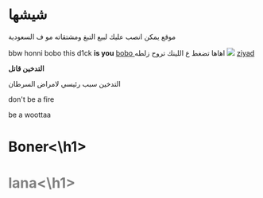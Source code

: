 # <b>شيشها</b>
موقع يمكن انصب عليك لبيع التبغ ومشتقاته مو ف السعودية

<title>
  Dackar
</title>
bbw
<html>
  honni
  bobo
  </html>
this d1ck <b>is you</b>
<a href="https://www.mohmal.com/ar/inbox"> bobo </a>
اهاها تضغط ع اللينك تروح زلطه 

<body>
 <img src="![image](https://user-images.githubusercontent.com/99249323/153039375-3d2db217-09b6-428a-823e-4ff77cd6d728.jpeg)
">
  </body>
<a href="https://www.instagram.com"> ziyad </a>
<p> <b>التدخين قاتل</b> <p>
  <p>التدخين سبب رئيسي لامراض السرطان</p>
  don't be a fire 
  <p> be a woottaa</p>
<h1 style=“ color: red” >  Boner<\h1>
<h1 style="color: gray">lana<\h1>

